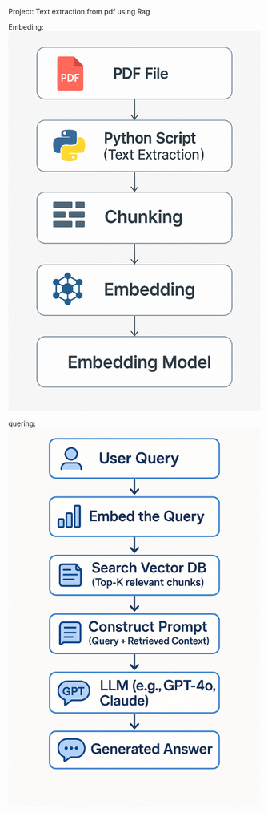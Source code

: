 Project: Text extraction from pdf using Rag

Embeding:
![alt text](image-1.png)

quering:
![alt text](image-2.png)